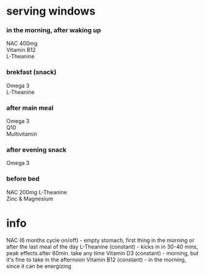 # serving windows
### in the morning, after waking up
NAC 400mg  
Vitamin B12  
L-Theanine  
### brekfast (snack)
Omega 3  
L-Theanine  
### after main meal
Omega 3  
Q10  
Multivitamin  
### after evening snack
Omega 3  
### before bed
NAC 200mg
L-Theanine  
Zinc & Magnesium  
# info  
NAC (6 months cycle on/off) - empty stomach, first thing in the morning or after the last meal of the day
L-Theanine (constant) - kicks in in 30-40 mins, peak effects after 60min. take any time
Vitamin D3 (constant) - morning, but it's fine to take in the afternoon
Vitamin B12 (constant) - in the morning, since it can be energizing
